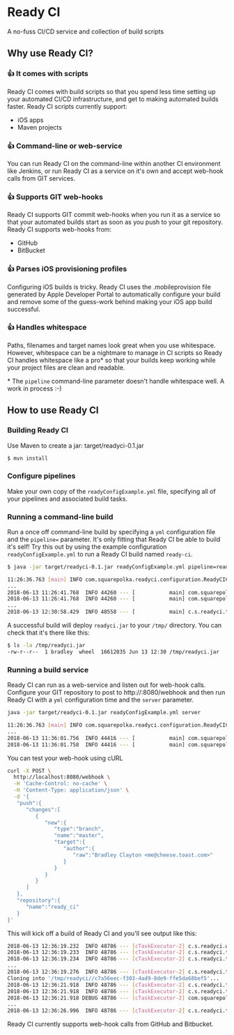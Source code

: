 # Ready CI
A no-fuss CI/CD service and collection of build scripts

## Why use Ready CI?

### :+1: It comes with scripts
Ready CI comes with build scripts so that you spend less time setting up your automated CI/CD infrastructure, and get to making automated builds faster. Ready CI scripts currently support:
* iOS apps
* Maven projects


### :+1: Command-line or web-service
You can run Ready CI on the command-line within another CI environment like Jenkins, or run Ready CI as a service on it's own and accept web-hook calls from GIT services.

### :+1: Supports GIT web-hooks
Ready CI supports GIT commit web-hooks when you run it as a service so that your automated builds start as soon as you push to your git repository. Ready CI supports web-hooks from:
* GitHub
* BitBucket

### :+1: Parses iOS provisioning profiles
Configuring iOS builds is tricky. Ready CI uses the .mobileprovision file generated by Apple Developer Portal to automatically configure your build and remove some of the guess-work behind making your iOS app build successful.

### :+1: Handles whitespace
Paths, filenames and target names look great when you use whitespace. However, whitespace can be a nightmare to manage in CI scripts so Ready CI handles whitespace like a pro* so that your builds keep working while your project files are clean and readable.

\* The `pipeline` command-line parameter doesn't handle whitespace well. A work in process :-)

## How to use Ready CI
### Building Ready CI
Use Maven to create a jar: target/readyci-0.1.jar
```bash
$ mvn install
```

### Configure pipelines
Make your own copy of the `readyConfigExample.yml` file, specifying all of your pipelines and associated build tasks.

### Running a command-line build
Run a once off command-line build by specifying a `yml` configuration file and the `pipeline=` parameter. It's only fitting that Ready CI be able to build it's self! Try this out by using the example configuration `readyConfigExample.yml` to run a Ready CI build named `ready-ci`. 
```bash
$ java -jar target/readyci-0.1.jar readyConfigExample.yml pipeline=ready-ci

11:26:36.763 [main] INFO com.squarepolka.readyci.configuration.ReadyCIConfiguration - Loaded configuration readyConfigExample.yml with 2 pipelines
...
2018-06-13 11:26:41.768  INFO 44260 --- [           main] com.squarepolka.readyci.ReadyCI          : Ready CI is in command-line mode
2018-06-13 11:26:41.768  INFO 44260 --- [           main] com.squarepolka.readyci.ReadyCI          : Building pipline ready-ci
...
2018-06-13 12:30:58.429  INFO 48558 --- [           main] c.s.readyci.taskrunner.TaskRunner        : FINISHED BUILD 74e404d8-6bae-41fa-8aa1-4d786c797c58 
```

A successful build will deploy `readyci.jar` to your `/tmp/` directory. You can check that it's there like this:
```bash
$ ls -la /tmp/readyci.jar 
-rw-r--r--  1 bradley  wheel  16612035 Jun 13 12:30 /tmp/readyci.jar
```


### Running a build service
Ready CI can run as a web-service and listen out for web-hook calls. Configure your GIT repository to post to http://<your address>:8080/webhook and then run Ready CI with a `yml` configuration time and the `server` parameter.
```bash
java -jar target/readyci-0.1.jar readyConfigExample.yml server

11:26:36.763 [main] INFO com.squarepolka.readyci.configuration.ReadyCIConfiguration - Loaded configuration readyConfigExample.yml with 2 pipelines
...
2018-06-13 11:36:01.756  INFO 44416 --- [           main] com.squarepolka.readyci.ReadyCI          : Ready CI is in server mode
2018-06-13 11:36:01.758  INFO 44416 --- [           main] com.squarepolka.readyci.ReadyCI          : Started ReadyCI in 3.655 seconds (JVM running for 4.612)
```

You can test your web-hook using cURL
```bash
curl -X POST \
  http://localhost:8080/webhook \
  -H 'Cache-Control: no-cache' \
  -H 'Content-Type: application/json' \
  -d '{
   "push":{
      "changes":[
         {
            "new":{
               "type":"branch",
               "name":"master",
               "target":{
                  "author":{
                     "raw":"Bradley Clayton <me@cheese.toast.com>"
                  }
               }
            }
         }
      ]
   },
   "repository":{
      "name":"ready_ci"
   }
}'
```

This will kick off a build of Ready CI and you'll see output like this:
```bash
2018-06-13 12:36:19.232  INFO 48786 --- [cTaskExecutor-2] c.s.readyci.webhook.WebHookPresenter     : Webhook proceeding with build for pipline ready-ci
2018-06-13 12:36:19.233  INFO 48786 --- [cTaskExecutor-2] c.s.readyci.taskrunner.TaskRunner        : RUNNING BUILD c7a56eec-f303-4ad9-8de9-ffe5da68bef5 
2018-06-13 12:36:19.234  INFO 48786 --- [cTaskExecutor-2] c.s.readyci.taskrunner.TaskRunner        : STARTING TASK build_path_clean | Finish up by cleaning the build folder
...
2018-06-13 12:36:19.276  INFO 48786 --- [cTaskExecutor-2] c.s.readyci.taskrunner.TaskRunner        : STARTING TASK checkout_git |  
Cloning into '/tmp/readyci//c7a56eec-f303-4ad9-8de9-ffe5da68bef5'...
2018-06-13 12:36:21.918  INFO 48786 --- [cTaskExecutor-2] c.s.readyci.taskrunner.TaskRunner        : COMPLETED TASK checkout_git
2018-06-13 12:36:21.918  INFO 48786 --- [cTaskExecutor-2] c.s.readyci.taskrunner.TaskRunner        : STARTING TASK maven_install | Run maven install
2018-06-13 12:36:21.918 DEBUG 48786 --- [cTaskExecutor-2] com.squarepolka.readyci.tasks.Task       : Executing command: mvn install 
...
2018-06-13 12:36:26.996  INFO 48786 --- [cTaskExecutor-2] c.s.readyci.taskrunner.TaskRunner        : FINISHED BUILD c7a56eec-f303-4ad9-8de9-ffe5da68bef5 
```
Ready CI currently supports web-hook calls from GitHub and Bitbucket.
 